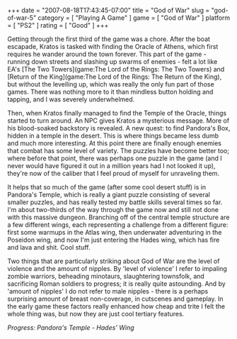 +++
date = "2007-08-18T17:43:45-07:00"
title = "God of War"
slug = "god-of-war-5"
category = [ "Playing A Game" ]
game = [ "God of War" ]
platform = [ "PS2" ]
rating = [ "Good" ]
+++

Getting through the first third of the game was a chore.  After the boat escapade, Kratos is tasked with finding the Oracle of Athens, which first requires he wander around the town forever.  This part of the game - running down streets and slashing up swarms of enemies - felt a lot like EA's [The Two Towers](game:The Lord of the Rings: The Two Towers) and [Return of the King](game:The Lord of the Rings: The Return of the King), but without the levelling up, which was really the only fun part of those games.  There was nothing more to it than mindless button holding and tapping, and I was severely underwhelmed.

Then, when Kratos finally managed to find the Temple of the Oracle, things started to turn around.  An NPC gives Kratos a mysterious message.  More of his blood-soaked backstory is revealed.  A new quest: to find Pandora's Box, hidden in a temple in the desert.  This is where things became less dumb and much more interesting.  At this point there are finally enough enemies that combat has some level of variety.  The puzzles have become better too; where before that point, there was perhaps one puzzle in the game (and I never would have figured it out in a million years had I not looked it up), they're now of the caliber that I feel proud of myself for unraveling them.

It helps that so much of the game (after some cool desert stuff) is in Pandora's Temple, which is really a giant puzzle consisting of several smaller puzzles, and has really tested my battle skills several times so far.  I'm about two-thirds of the way through the game now and still not done with this massive dungeon.  Branching off of the central temple structure are a few different wings, each representing a challenge from a different figure: first some warmups in the Atlas wing, then underwater adventuring in the Poseidon wing, and now I'm just entering the Hades wing, which has fire and lava and shit.  Cool stuff.

Two things that are particularly striking about God of War are the level of violence and the amount of nipples.  By 'level of violence' I refer to impaling zombie warriors, beheading minotaurs, slaughtering townsfolk, and sacrificing Roman soldiers to progress; it is really quite astounding.  And by 'amount of nipples' I do not refer to male nipples - there is a perhaps surprising amount of breast non-coverage, in cutscenes and gameplay.  In the early game these factors really enhanced how cheap and trite I felt the whole thing was, but now they are just cool tertiary features.

<i>Progress: Pandora's Temple - Hades' Wing</i>